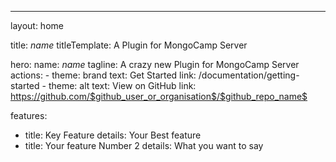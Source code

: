 ---
layout: home

title: $name$
titleTemplate: A Plugin for MongoCamp Server

hero:
  name: $name$
  tagline: A crazy new Plugin for MongoCamp Server
  actions:
     - theme: brand
       text: Get Started
       link: /documentation/getting-started
     - theme: alt
       text: View on GitHub
       link: https://github.com/$github_user_or_organisation$/$github_repo_name$

features:
  - title: Key Feature 
    details: Your Best feature 
  - title: Your feature Number 2
    details: What you want to say
